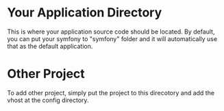 Your Application Directory
==============

This is where your application source code should be located. By default, you can put your symfony to "symfony" folder and it will automatically use that as the default application.

# Other Project

To add other project, simply put the project to this direcotory and add the vhost at the config directory.